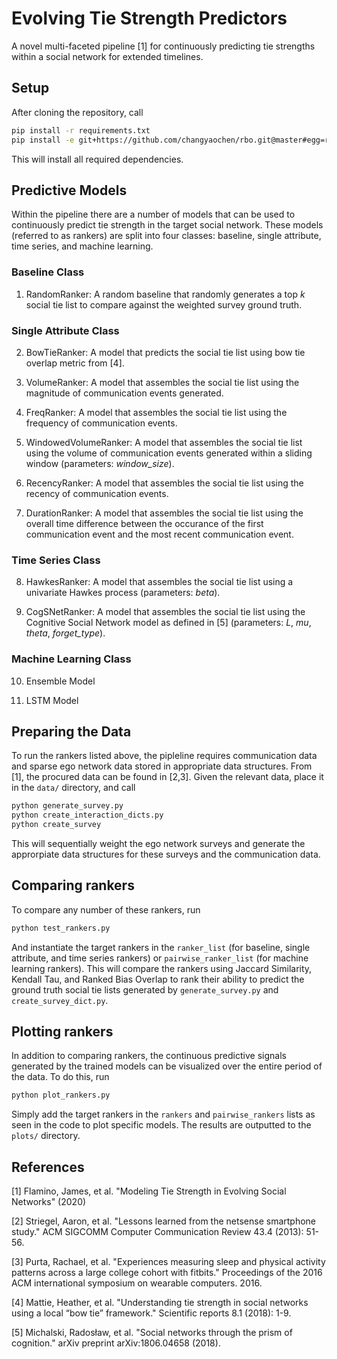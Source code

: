 # Evolving Tie Strength Predictors

A novel multi-faceted pipeline [1] for continuously predicting tie strengths within a social network for extended timelines.

## Setup

After cloning the repository, call

```bash
pip install -r requirements.txt
pip install -e git+https://github.com/changyaochen/rbo.git@master#egg=rbo
```

This will install all required dependencies.

## Predictive Models

Within the pipeline there are a number of models that can be used to continuously predict tie strength in the target social network. These models (referred to as rankers) are split into four classes: baseline, single attribute, time series, and machine learning.

### Baseline Class

1) RandomRanker: A random baseline that randomly generates a top *k* social tie list to compare against the weighted survey ground truth.

### Single Attribute Class

2) BowTieRanker: A model that predicts the social tie list using bow tie overlap metric from [4].

3) VolumeRanker: A model that assembles the social tie list using the magnitude of communication events generated.

4) FreqRanker: A model that assembles the social tie list using the frequency of communication events.

5) WindowedVolumeRanker: A model that assembles the social tie list using the volume of communication events generated within a sliding window (parameters: *window_size*).

6) RecencyRanker: A model that assembles the social tie list using the recency of communication events.

7) DurationRanker: A model that assembles the social tie list using the overall time difference between the occurance of the first communication event and the most recent communication event.

### Time Series Class

8) HawkesRanker: A model that assembles the social tie list using a univariate Hawkes process (parameters: *beta*).

9) CogSNetRanker: A model that assembles the social tie list using the Cognitive Social Network model as defined in [5] (parameters: *L*, *mu*, *theta*, *forget_type*).

### Machine Learning Class

10) Ensemble Model

11) LSTM Model

## Preparing the Data

To run the rankers listed above, the pipleline requires communication data and sparse ego network data stored in appropriate data structures. From [1], the procured data can be found in [2,3]. Given the relevant data, place it in the `data/` directory, and call

```bash
python generate_survey.py
python create_interaction_dicts.py
python create_survey
```

This will sequentially weight the ego network surveys and generate the approrpiate data structures for these surveys and the communication data.

## Comparing rankers

To compare any number of these rankers, run 

```bash
python test_rankers.py
```

And instantiate the target rankers in the `ranker_list` (for baseline, single attribute, and time series rankers) or `pairwise_ranker_list` (for machine learning rankers). This will compare the rankers using Jaccard Similarity, Kendall Tau, and Ranked Bias Overlap to rank their ability to predict the ground truth social tie lists generated by `generate_survey.py` and `create_survey_dict.py`.

## Plotting rankers

In addition to comparing rankers, the continuous predictive signals generated by the trained models can be visualized over the entire period of the data. To do this, run

```bash
python plot_rankers.py
```

Simply add the target rankers in the `rankers` and `pairwise_rankers` lists as seen in the code to plot specific models. The results are outputted to the `plots/` directory.

## References

[1] Flamino, James, et al. "Modeling Tie Strength in Evolving Social Networks" (2020)

[2] Striegel, Aaron, et al. "Lessons learned from the netsense smartphone study." ACM SIGCOMM Computer Communication Review 43.4 (2013): 51-56.

[3] Purta, Rachael, et al. "Experiences measuring sleep and physical activity patterns across a large college cohort with fitbits." Proceedings of the 2016 ACM international symposium on wearable computers. 2016.

[4] Mattie, Heather, et al. "Understanding tie strength in social networks using a local “bow tie” framework." Scientific reports 8.1 (2018): 1-9.

[5] Michalski, Radosław, et al. "Social networks through the prism of cognition." arXiv preprint arXiv:1806.04658 (2018).
